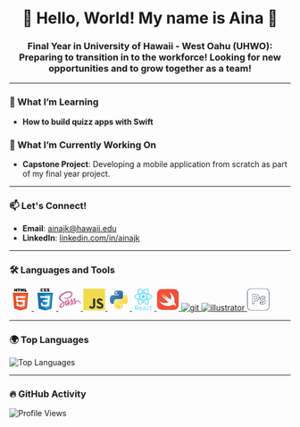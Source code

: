 <h1 align="center">👋 Hello, World! My name is Aina 🌺 </h1>

<h3 align="center">Final Year in University of Hawaii - West Oahu (UHWO): <br> Preparing to transition in to the workforce! Looking for new opportunities and to grow together as a team!</h3>

---

### 🌱 What I’m Learning
- **How to build quizz apps with Swift**  

### 🔭 What I’m Currently Working On
- **Capstone Project**: Developing a mobile application from scratch as part of my final year project.

---

### 📫 Let's Connect!

- **Email**: [ainajk@hawaii.edu](mailto:ainajk@hawaii.edu)  
- **LinkedIn**: [linkedin.com/in/ainajk](https://www.linkedin.com/in/aina-kodaira-4540a420b/) 

---

### 🛠️ Languages and Tools

<p align="left">
  <a href="https://www.w3.org/html/" target="_blank" rel="noreferrer"> <img src="https://raw.githubusercontent.com/devicons/devicon/master/icons/html5/html5-original-wordmark.svg" alt="html5" width="40" height="40"/> </a>
  <a href="https://www.w3schools.com/css/" target="_blank" rel="noreferrer"> <img src="https://raw.githubusercontent.com/devicons/devicon/master/icons/css3/css3-original-wordmark.svg" alt="css3" width="40" height="40"/> </a>
  <a href="https://sass-lang.com" target="_blank" rel="noreferrer"> <img src="https://raw.githubusercontent.com/devicons/devicon/master/icons/sass/sass-original.svg" alt="sass" width="40" height="40"/> </a>
  <a href="https://developer.mozilla.org/en-US/docs/Web/JavaScript" target="_blank" rel="noreferrer"> <img src="https://raw.githubusercontent.com/devicons/devicon/master/icons/javascript/javascript-original.svg" alt="javascript" width="40" height="40"/> </a>
  <a href="https://www.python.org" target="_blank" rel="noreferrer"> <img src="https://raw.githubusercontent.com/devicons/devicon/master/icons/python/python-original.svg" alt="python" width="40" height="40"/> </a>
  <a href="https://reactjs.org/" target="_blank" rel="noreferrer"> <img src="https://raw.githubusercontent.com/devicons/devicon/master/icons/react/react-original-wordmark.svg" alt="react" width="40" height="40"/> </a>
  <a href="https://developer.apple.com/swift/" target="_blank" rel="noreferrer"> <img src="https://raw.githubusercontent.com/devicons/devicon/master/icons/swift/swift-original.svg" alt="swift" width="40" height="40"/> </a>
  <a href="https://git-scm.com/" target="_blank" rel="noreferrer"> <img src="https://www.vectorlogo.zone/logos/git-scm/git-scm-icon.svg" alt="git" width="40" height="40"/> </a>
  <a href="https://www.adobe.com/in/products/illustrator.html" target="_blank" rel="noreferrer"> <img src="https://www.vectorlogo.zone/logos/adobe_illustrator/adobe_illustrator-icon.svg" alt="illustrator" width="40" height="40"/> </a>
  <a href="https://www.photoshop.com/en" target="_blank" rel="noreferrer"> <img src="https://raw.githubusercontent.com/devicons/devicon/master/icons/photoshop/photoshop-line.svg" alt="photoshop" width="40" height="40"/> </a>
</p>

---

### 🌍 Top Languages

![Top Languages](https://github-readme-stats.vercel.app/api/top-langs?username=KO-d14&show_icons=true&locale=en&layout=compact)

---

### 🔥 GitHub Activity

![Profile Views](https://komarev.com/ghpvc/?username=KO-d14&label=Profile%20views&color=0e75b6&style=flat)
